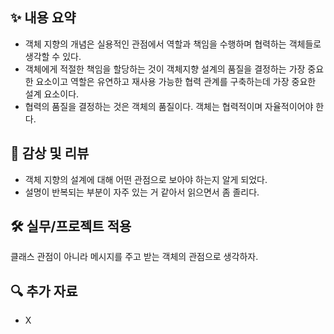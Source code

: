 ## ✨ 내용 요약

- 객체 지향의 개념은 실용적인 관점에서 역할과 책임을 수행하며 협력하는 객체들로 생각할 수 있다.
- 객체에게 적절한 책임을 할당하는 것이 객체지향 설계의 품질을 결정하는 가장 중요한 요소이고 역할은 유연하고 재사용 가능한 협력 관계를 구축하는데 가장 중요한 설계 요소이다.
- 협력의 품질을 결정하는 것은 객체의 품질이다. 객체는 협력적이며 자율적이어야 한다.

## 📝 감상 및 리뷰

- 객체 지향의 설계에 대해 어떤 관점으로 보아야 하는지 알게 되었다.
- 설명이 반복되는 부분이 자주 있는 거 같아서 읽으면서 좀 졸리다.

## 🛠️ 실무/프로젝트 적용

클래스 관점이 아니라 메시지를 주고 받는 객체의 관점으로 생각하자.

## 🔍 추가 자료

- X
